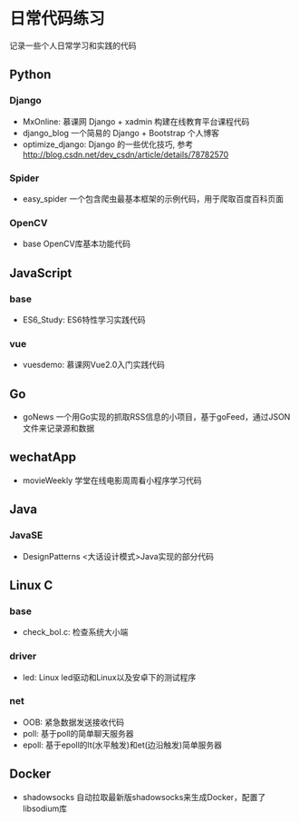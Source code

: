 # 日常代码练习
记录一些个人日常学习和实践的代码

## Python
### Django
- MxOnline: 慕课网 Django + xadmin 构建在线教育平台课程代码
- django_blog 一个简易的 Django + Bootstrap 个人博客
- optimize_django: Django 的一些优化技巧, 参考 http://blog.csdn.net/dev_csdn/article/details/78782570

### Spider
- easy_spider 一个包含爬虫最基本框架的示例代码，用于爬取百度百科页面

### OpenCV
- base OpenCV库基本功能代码


## JavaScript
### base
- ES6_Study: ES6特性学习实践代码

### vue
- vuesdemo: 慕课网Vue2.0入门实践代码


## Go
- goNews 一个用Go实现的抓取RSS信息的小项目，基于goFeed，通过JSON文件来记录源和数据


## wechatApp
- movieWeekly 学堂在线电影周周看小程序学习代码

## Java
### JavaSE
- DesignPatterns <大话设计模式>Java实现的部分代码


## Linux C
### base
- check_bol.c: 检查系统大小端

### driver
- led: Linux led驱动和Linux以及安卓下的测试程序

### net
- OOB: 紧急数据发送接收代码
- poll: 基于poll的简单聊天服务器
- epoll: 基于epoll的lt(水平触发)和et(边沿触发)简单服务器


## Docker
- shadowsocks 自动拉取最新版shadowsocks来生成Docker，配置了libsodium库
